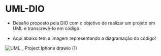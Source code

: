# UML-DIO
- Desafio proposto pela DIO com o objetivo de realizar um projeto em UML e transcrevê-lo em código.

- Aqui abaixo tem a imagem representando a diagramação do código!

![UML _ Project Iphone drawio (1)](https://github.com/user-attachments/assets/fa8df8ce-d753-4881-acc0-813683523505)

